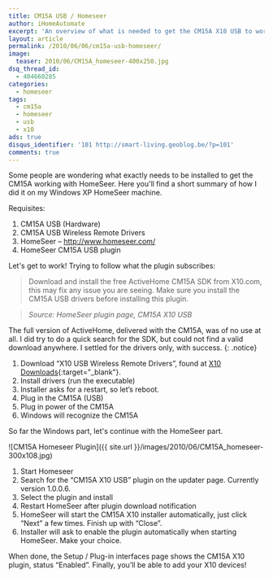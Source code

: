 ```yaml
---
title: CM15A USB / Homeseer
author: iHomeAutomate
excerpt: 'An overview of what is needed to get the CM15A X10 USB to work with HomeSeer'
layout: article
permalink: /2010/06/06/cm15a-usb-homeseer/
image:
  teaser: 2010/06/CM15A_homeseer-400x250.jpg
dsq_thread_id:
  - 404660285
categories:
  - homeseer
tags:
  - cm15a
  - homeseer
  - usb
  - x10
ads: true
disqus_identifier: '101 http://smart-living.geoblog.be/?p=101'
comments: true
---
```

Some people are wondering what exactly needs to be installed to get the CM15A working with HomeSeer. Here you'll find a short summary of how I did it on my Windows XP HomeSeer machine.

Requisites:

  1. CM15A USB (Hardware)
  2. CM15A USB Wireless Remote Drivers
  3. HomeSeer &#8211; <a title="HomeSeer" href="http://www.homeseer.com/" target="_blank">http://www.homeseer.com/</a>
  4. HomeSeer CM15A USB plugin

Let's get to work! Trying to follow what the plugin subscribes:

> Download and install the free ActiveHome CM15A SDK from X10.com, this may fix any issue you are seeing. Make sure you install the CM15A USB drivers before installing this plugin.

> <cite>Source: HomeSeer plugin page, *CM15A X10 USB*</cite>

The full version of ActiveHome, delivered with the CM15A, was of no use at all. I did try to do a quick search for the SDK, but could not find a valid download anywhere. I settled for the drivers only, with success.
{: .notice}

  1. Download &#8220;X10 USB Wireless Remote Drivers&#8221;, found at [X10 Downloads](http://www.x10.com/support/support_soft1.htm){:target="_blank"}.
  2. Install drivers (run the executable)
  3. Installer asks for a restart, so let&#8217;s reboot.
  4. Plug in the CM15A (USB)
  5. Plug in power of the CM15A
  6. Windows will recognize the CM15A

So far the Windows part, let's continue with the HomeSeer part.

![CM15A Homeseer Plugin]({{ site.url }}/images/2010/06/CM15A_homeseer-300x108.jpg)

  1. Start Homeseer
  2. Search for the &#8220;CM15A X10 USB&#8221; plugin on the updater page. Currently version 1.0.0.6.
  3. Select the plugin and install
  4. Restart HomeSeer after plugin download notification
  5. HomeSeer will start the CM15A X10 installer automatically, just click &#8220;Next&#8221; a few times. Finish up with &#8220;Close&#8221;.
  6. Installer will ask to enable the plugin automatically when starting HomeSeer. Make your choice.

When done, the Setup / Plug-in interfaces page shows the CM15A X10 plugin, status &#8220;Enabled&#8221;. Finally, you&#8217;ll be able to add your X10 devices!
